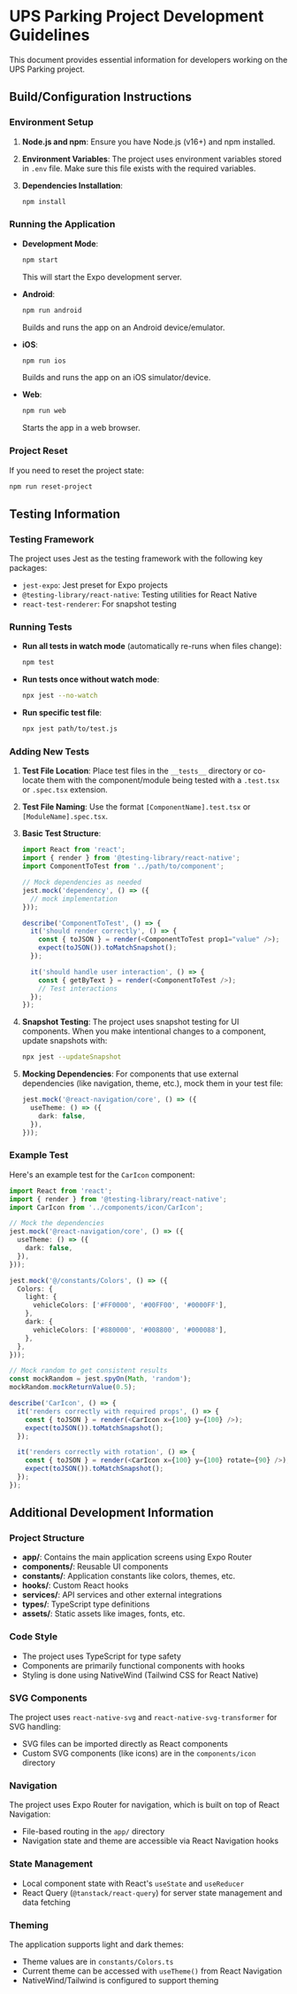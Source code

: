 # UPS Parking Project Development Guidelines

This document provides essential information for developers working on the UPS Parking project.

## Build/Configuration Instructions

### Environment Setup

1. **Node.js and npm**: Ensure you have Node.js (v16+) and npm installed.

2. **Environment Variables**: The project uses environment variables stored in `.env` file. Make sure this file exists with the required variables.

3. **Dependencies Installation**:
   ```bash
   npm install
   ```

### Running the Application

- **Development Mode**:
  ```bash
  npm start
  ```
  This will start the Expo development server.

- **Android**:
  ```bash
  npm run android
  ```
  Builds and runs the app on an Android device/emulator.

- **iOS**:
  ```bash
  npm run ios
  ```
  Builds and runs the app on an iOS simulator/device.

- **Web**:
  ```bash
  npm run web
  ```
  Starts the app in a web browser.

### Project Reset

If you need to reset the project state:
```bash
npm run reset-project
```

## Testing Information

### Testing Framework

The project uses Jest as the testing framework with the following key packages:
- `jest-expo`: Jest preset for Expo projects
- `@testing-library/react-native`: Testing utilities for React Native
- `react-test-renderer`: For snapshot testing

### Running Tests

- **Run all tests in watch mode** (automatically re-runs when files change):
  ```bash
  npm test
  ```

- **Run tests once without watch mode**:
  ```bash
  npx jest --no-watch
  ```

- **Run specific test file**:
  ```bash
  npx jest path/to/test.js
  ```

### Adding New Tests

1. **Test File Location**: Place test files in the `__tests__` directory or co-locate them with the component/module being tested with a `.test.tsx` or `.spec.tsx` extension.

2. **Test File Naming**: Use the format `[ComponentName].test.tsx` or `[ModuleName].spec.tsx`.

3. **Basic Test Structure**:
   ```typescript
   import React from 'react';
   import { render } from '@testing-library/react-native';
   import ComponentToTest from '../path/to/component';

   // Mock dependencies as needed
   jest.mock('dependency', () => ({
     // mock implementation
   }));

   describe('ComponentToTest', () => {
     it('should render correctly', () => {
       const { toJSON } = render(<ComponentToTest prop1="value" />);
       expect(toJSON()).toMatchSnapshot();
     });

     it('should handle user interaction', () => {
       const { getByText } = render(<ComponentToTest />);
       // Test interactions
     });
   });
   ```

4. **Snapshot Testing**: The project uses snapshot testing for UI components. When you make intentional changes to a component, update snapshots with:
   ```bash
   npx jest --updateSnapshot
   ```

5. **Mocking Dependencies**: For components that use external dependencies (like navigation, theme, etc.), mock them in your test file:
   ```typescript
   jest.mock('@react-navigation/core', () => ({
     useTheme: () => ({
       dark: false,
     }),
   }));
   ```

### Example Test

Here's an example test for the `CarIcon` component:

```typescript
import React from 'react';
import { render } from '@testing-library/react-native';
import CarIcon from '../components/icon/CarIcon';

// Mock the dependencies
jest.mock('@react-navigation/core', () => ({
  useTheme: () => ({
    dark: false,
  }),
}));

jest.mock('@/constants/Colors', () => ({
  Colors: {
    light: {
      vehicleColors: ['#FF0000', '#00FF00', '#0000FF'],
    },
    dark: {
      vehicleColors: ['#880000', '#008800', '#000088'],
    },
  },
}));

// Mock random to get consistent results
const mockRandom = jest.spyOn(Math, 'random');
mockRandom.mockReturnValue(0.5);

describe('CarIcon', () => {
  it('renders correctly with required props', () => {
    const { toJSON } = render(<CarIcon x={100} y={100} />);
    expect(toJSON()).toMatchSnapshot();
  });

  it('renders correctly with rotation', () => {
    const { toJSON } = render(<CarIcon x={100} y={100} rotate={90} />);
    expect(toJSON()).toMatchSnapshot();
  });
});
```

## Additional Development Information

### Project Structure

- **app/**: Contains the main application screens using Expo Router
- **components/**: Reusable UI components
- **constants/**: Application constants like colors, themes, etc.
- **hooks/**: Custom React hooks
- **services/**: API services and other external integrations
- **types/**: TypeScript type definitions
- **assets/**: Static assets like images, fonts, etc.

### Code Style

- The project uses TypeScript for type safety
- Components are primarily functional components with hooks
- Styling is done using NativeWind (Tailwind CSS for React Native)

### SVG Components

The project uses `react-native-svg` and `react-native-svg-transformer` for SVG handling:
- SVG files can be imported directly as React components
- Custom SVG components (like icons) are in the `components/icon` directory

### Navigation

The project uses Expo Router for navigation, which is built on top of React Navigation:
- File-based routing in the `app/` directory
- Navigation state and theme are accessible via React Navigation hooks

### State Management

- Local component state with React's `useState` and `useReducer`
- React Query (`@tanstack/react-query`) for server state management and data fetching

### Theming

The application supports light and dark themes:
- Theme values are in `constants/Colors.ts`
- Current theme can be accessed with `useTheme()` from React Navigation
- NativeWind/Tailwind is configured to support theming
